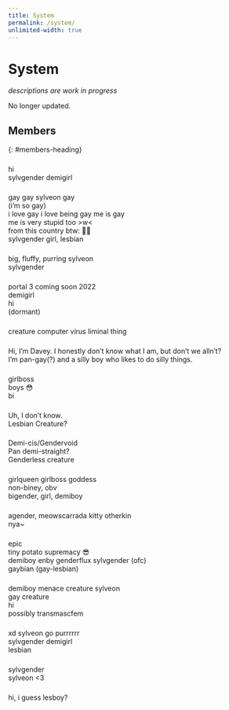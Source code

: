 ```yaml
---
title: System
permalink: /system/
unlimited-width: true
---
```


# System
*descriptions are work in progress*

No longer updated.

## Members
{: #members-heading}

<div id="members">
<!-- copy-paste this template and fill in the css vars to add new members -->
<template id="system-member-template">
	<system-member
		style="
			--pfp: url(/pfps/);
			--name: '';
			--pronouns: '';
			--icon-color: ;
			--member-tag: '';
		"
	>
		<div class="member-pfp" title="REPLACE_ME_WITH_ALT_TEXT"></div>
		<div class="member-content">
			<h3 class="member-name"></h3>
			<div class="member-data">
				<span class="member-pronouns"></span>
				<span class="member-tag"></span>
			</div>
			<div class="member-desc">
				DESCRIPTION_HERE
			</div>
		</div>
	</system-member>
</template>
<!-- sysmembers -->
<system-member
	style="
		--pfp: url(/pfps/Alazéa.png);
		--name: 'Alazéa';
		--pronouns: 'fae/faer';
		--icon-color: #ff719c;
		--member-tag: 'al';
	"
>
	<div class="member-pfp" title="Avatar of Alazéa"></div>
	<div class="member-content">
		<h3 class="member-name"></h3>
		<div class="member-data">
			<span class="member-pronouns"></span>
			<span class="member-tag"></span>
		</div>
		<div class="member-desc">
			hi<br>
			sylvgender demigirl
		</div>
	</div>
</system-member>
<system-member
	style="
		--pfp: url(/pfps/Alice.png);
		--name: 'Alice';
		--pronouns: 'fae/she';
		--icon-color: #ff006f;
		--member-tag: 'ali';
	"
>
	<div class="member-pfp" title="Avatar of Alice"></div>
	<div class="member-content">
		<h3 class="member-name"></h3>
		<div class="member-data">
			<span class="member-pronouns"></span>
			<span class="member-tag"></span>
		</div>
		<div class="member-desc">
			gay gay sylveon gay<br>
			(i&rsquo;m so gay)<br>
			i love gay i love being gay me is gay<br>
			me is very stupid too &gt;w&lt;<br>
			from this country btw: 🏳️‍⚧️<br>
			sylvgender girl, lesbian
		</div>
	</div>
</system-member>
<system-member
	style="
		--pfp: url(/pfps/Azaléa.png);
		--name: 'Azaléa';
		--pronouns: 'it/its';
		--icon-color: #2090f4;
		--member-tag: 'a';
	"
>
	<div class="member-pfp" title="Avatar of Azaléa"></div>
	<div class="member-content">
		<h3 class="member-name"></h3>
		<div class="member-data">
			<span class="member-pronouns"></span>
			<span class="member-tag"></span>
		</div>
		<div class="member-desc">
			big, fluffy, purring sylveon<br>
			sylvgender
		</div>
	</div>
</system-member>
<system-member
	style="
		--pfp: url(/pfps/Caroline.png);
		--name: 'Caroline';
		--pronouns: 'she/her';
		--icon-color: #d08721;
		--member-tag: 'c';
	"
>
	<div class="member-pfp" title="Avatar of Caroline"></div>
	<div class="member-content">
		<h3 class="member-name"></h3>
		<div class="member-data">
			<span class="member-pronouns"></span>
			<span class="member-tag"></span>
		</div>
		<div class="member-desc">
			portal 3 coming soon 2022<br>
			demigirl<br>
			hi<br>
			(dormant)
		</div>
	</div>
</system-member>
<system-member
	style="
		--pfp: url(/pfps/creature.png);
		--name: 'creature';
		--pronouns: 'it/its';
		--icon-color: #777777;
		--member-tag: 'cr';
	"
>
	<div class="member-pfp" title="Avatar of creature"></div>
	<div class="member-content">
		<h3 class="member-name"></h3>
		<div class="member-data">
			<span class="member-pronouns"></span>
			<span class="member-tag"></span>
		</div>
		<div class="member-desc">
			creature computer virus liminal thing
		</div>
	</div>
</system-member>
<system-member
	style="
		--pfp: url(/pfps/Davey.png);
		--name: 'Davey';
		--pronouns: 'he/him';
		--icon-color: #f57f00;
		--member-tag: 'd';
	"
>
	<div class="member-pfp" title="Avatar of Davey"></div>
	<div class="member-content">
		<h3 class="member-name"></h3>
		<div class="member-data">
			<span class="member-pronouns"></span>
			<span class="member-tag"></span>
		</div>
		<div class="member-desc">
			Hi, I&rsquo;m Davey. I honestly don&rsquo;t know what I am, but don&rsquo;t we alln&rsquo;t?<br>
			I&rsquo;m pan-gay(?) and a silly boy who likes to do silly things.
		</div>
	</div>
</system-member>
<system-member
	style="
		--pfp: url(/pfps/Ella.png);
		--name: 'Ella';
		--pronouns: 'she/her';
		--icon-color: #be1640;
		--member-tag: 'el';
	"
>
	<div class="member-pfp" title="Avatar of Ella"></div>
	<div class="member-content">
		<h3 class="member-name"></h3>
		<div class="member-data">
			<span class="member-pronouns"></span>
			<span class="member-tag"></span>
		</div>
		<div class="member-desc">
			girlboss<br>
			boys 😳<br>
			bi
		</div>
	</div>
</system-member>
<system-member
	style="
		--pfp: url(/pfps/Emma.png);
		--name: 'Emma';
		--pronouns: 'she/her';
		--icon-color: #de03a6;
		--member-tag: 'e';
	"
>
	<div class="member-pfp" title="Avatar of Emma"></div>
	<div class="member-content">
		<h3 class="member-name"></h3>
		<div class="member-data">
			<span class="member-pronouns"></span>
			<span class="member-tag"></span>
		</div>
		<div class="member-desc">
			Uh, I don&rsquo;t know.<br>
			Lesbian Creature?
		</div>
	</div>
</system-member>
<system-member
	style="
		--pfp: url(/pfps/Ibuprofen.jpg);
		--name: 'Ibuprofen';
		--pronouns: 'they/he';
		--icon-color: #dd6706;
		--member-tag: 'i';
	"
>
	<div class="member-pfp" title="Avatar of Ibuprofen"></div>
	<div class="member-content">
		<h3 class="member-name"></h3>
		<div class="member-data">
			<span class="member-pronouns"></span>
			<span class="member-tag"></span>
		</div>
		<div class="member-desc">
			Demi-cis/Gendervoid<br>
			Pan demi-straight?<br>
			Genderless creature
		</div>
	</div>
</system-member>
<system-member
	style="
		--pfp: url(/pfps/Madeline.png);
		--name: 'Madeline';
		--pronouns: 'fae/faer';
		--icon-color: #ff00fb;
		--member-tag: 'm';
	"
>
	<div class="member-pfp" title="Avatar of Madeline"></div>
	<div class="member-content">
		<h3 class="member-name"></h3>
		<div class="member-data">
			<span class="member-pronouns"></span>
			<span class="member-tag"></span>
		</div>
		<div class="member-desc">
			girlqueen girlboss goddess<br>
			non-biney, obv<br>
			bigender, girl, demiboy
		</div>
	</div>
</system-member>
<system-member
	style="
		--pfp: url(/pfps/Max.jpg);
		--name: 'Max';
		--pronouns: 'they/them';
		--icon-color: #577a47;
		--member-tag: 'ma';
	"
>
	<div class="member-pfp" title="Avatar of Max"></div>
	<div class="member-content">
		<h3 class="member-name"></h3>
		<div class="member-data">
			<span class="member-pronouns"></span>
			<span class="member-tag"></span>
		</div>
		<div class="member-desc">
			agender, meowscarrada kitty otherkin<br>
			nya~
		</div>
	</div>
</system-member>
<system-member
	style="
		--pfp: url(/pfps/Nicky.png);
		--name: 'Nicky';
		--pronouns: 'he/she';
		--icon-color: #cb1b1b;
		--member-tag: 'n';
	"
>
	<div class="member-pfp" title="Avatar of Nicky"></div>
	<div class="member-content">
		<h3 class="member-name"></h3>
		<div class="member-data">
			<span class="member-pronouns"></span>
			<span class="member-tag"></span>
		</div>
		<div class="member-desc">
			epic<br>
			tiny potato supremacy 😎<br>
			demiboy enby genderflux sylvgender (ofc)<br>
			gaybian (gay-lesbian)
		</div>
	</div>
</system-member>
<system-member
	style="
		--pfp: url(/pfps/Oliver.png);
		--name: 'Oliver';
		--pronouns: 'he/they';
		--icon-color: #3b99ff;
		--member-tag: 'o';
	"
>
	<div class="member-pfp" title="Avatar of Oliver"></div>
	<div class="member-content">
		<h3 class="member-name"></h3>
		<div class="member-data">
			<span class="member-pronouns"></span>
			<span class="member-tag"></span>
		</div>
		<div class="member-desc">
			demiboy menace creature sylveon<br>
			gay creature<br>
			hi<br>
			possibly transmascfem
		</div>
	</div>
</system-member>
<system-member
	style="
		--pfp: url(/pfps/Sarah.png);
		--name: 'Sarah';
		--pronouns: 'it/fae/she';
		--icon-color: #4622f1;
		--member-tag: 's';
	"
>
	<div class="member-pfp" title="Avatar of Sarah"></div>
	<div class="member-content">
		<h3 class="member-name"></h3>
		<div class="member-data">
			<span class="member-pronouns"></span>
			<span class="member-tag"></span>
		</div>
		<div class="member-desc">
			xd sylveon go purrrrrr<br>
			sylvgender demigirl<br>
			lesbian
		</div>
	</div>
</system-member>
<system-member
	style="
		--pfp: url(/pfps/Sylv.png);
		--name: 'Sylv';
		--pronouns: 'syl/sylv/sylv\&rsquo;s/sylv\&rsquo;s/sylvself';
		--icon-color: #e31c97;
		--member-tag: 'sy';
	"
>
	<div class="member-pfp" title="Avatar of Sylv"></div>
	<div class="member-content">
		<h3 class="member-name"></h3>
		<div class="member-data">
			<span class="member-pronouns"></span>
			<span class="member-tag"></span>
		</div>
		<div class="member-desc">
			sylvgender<br>
			sylveon &lt;3
		</div>
	</div>
</system-member>
<system-member
	style="
		--pfp: url(/pfps/Xavier.png);
		--name: 'Xavier';
		--pronouns: 'he/him';
		--icon-color: #35e641;
		--member-tag: 'x';
	"
>
	<div class="member-pfp" title="Avatar of Xavier"></div>
	<div class="member-content">
		<h3 class="member-name"></h3>
		<div class="member-data">
			<span class="member-pronouns"></span>
			<span class="member-tag"></span>
		</div>
		<div class="member-desc">
			hi, i guess
			lesboy?
		</div>
	</div>
</system-member>
</div>